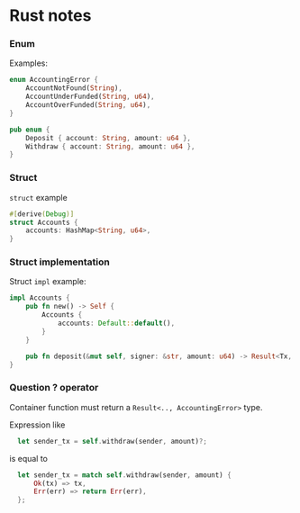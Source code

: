 # Rust notes

### Enum

Examples:

```rust
enum AccountingError {
    AccountNotFound(String),
    AccountUnderFunded(String, u64),
    AccountOverFunded(String, u64),
}

pub enum {
    Deposit { account: String, amount: u64 },
    Withdraw { account: String, amount: u64 },
}
```

### Struct

`struct` example

```rust
#[derive(Debug)]
struct Accounts {
    accounts: HashMap<String, u64>,
}
```

### Struct implementation

Struct `impl` example:

```rust
impl Accounts {
    pub fn new() -> Self {
        Accounts {
            accounts: Default::default(),
        }
    }

    pub fn deposit(&mut self, signer: &str, amount: u64) -> Result<Tx, AccountingError> { ... }
}
```

### Question ? operator

Container function must return a `Result<.., AccountingError>` type.

Expression like

```rust
  let sender_tx = self.withdraw(sender, amount)?;
```

is equal to

```rust
  let sender_tx = match self.withdraw(sender, amount) {
      Ok(tx) => tx,
      Err(err) => return Err(err),
  };
```


